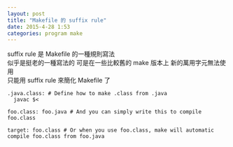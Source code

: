 ```yaml
---
layout: post
title: "Makefile 的 suffix rule"
date: 2015-4-28 1:53
categories: program make
---
```


suffix rule 是 Makefile 的一種規則寫法  
似乎是挺老的一種寫法的 可是在一些比較舊的 make 版本上 新的萬用字元無法使用  
只能用 suffix rule 來簡化 Makefile 了

```make
.java.class: # Define how to make .class from .java
  javac $<

foo.class: foo.java # And you can simply write this to compile foo.class

target: foo.class # Or when you use foo.class, make will automatic compile foo.class from foo.java
```
